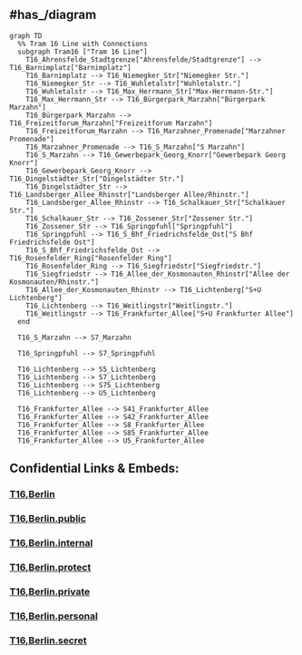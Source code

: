 
## #has_/diagram 


```mermaid
graph TD
  %% Tram 16 Line with Connections
  subgraph Tram16 ["Tram 16 Line"]
    T16_Ahrensfelde_Stadtgrenze["Ahrensfelde/Stadtgrenze"] --> T16_Barnimplatz["Barnimplatz"]
    T16_Barnimplatz --> T16_Niemegker_Str["Niemegker Str."]
    T16_Niemegker_Str --> T16_Wuhletalstr["Wuhletalstr."]
    T16_Wuhletalstr --> T16_Max_Herrmann_Str["Max-Herrmann-Str."]
    T16_Max_Herrmann_Str --> T16_Bürgerpark_Marzahn["Bürgerpark Marzahn"]
    T16_Bürgerpark_Marzahn --> T16_Freizeitforum_Marzahn["Freizeitforum Marzahn"]
    T16_Freizeitforum_Marzahn --> T16_Marzahner_Promenade["Marzahner Promenade"]
    T16_Marzahner_Promenade --> T16_S_Marzahn["S Marzahn"]
    T16_S_Marzahn --> T16_Gewerbepark_Georg_Knorr["Gewerbepark Georg Knorr"]
    T16_Gewerbepark_Georg_Knorr --> T16_Dingelstädter_Str["Dingelstädter Str."]
    T16_Dingelstädter_Str --> T16_Landsberger_Allee_Rhinstr["Landsberger Allee/Rhinstr."]
    T16_Landsberger_Allee_Rhinstr --> T16_Schalkauer_Str["Schalkauer Str."]
    T16_Schalkauer_Str --> T16_Zossener_Str["Zossener Str."]
    T16_Zossener_Str --> T16_Springpfuhl["Springpfuhl"]
    T16_Springpfuhl --> T16_S_Bhf_Friedrichsfelde_Ost["S Bhf Friedrichsfelde Ost"]
    T16_S_Bhf_Friedrichsfelde_Ost --> T16_Rosenfelder_Ring["Rosenfelder Ring"]
    T16_Rosenfelder_Ring --> T16_Siegfriedstr["Siegfriedstr."]
    T16_Siegfriedstr --> T16_Allee_der_Kosmonauten_Rhinstr["Allee der Kosmonauten/Rhinstr."]
    T16_Allee_der_Kosmonauten_Rhinstr --> T16_Lichtenberg["S+U Lichtenberg"]
    T16_Lichtenberg --> T16_Weitlingstr["Weitlingstr."]
    T16_Weitlingstr --> T16_Frankfurter_Allee["S+U Frankfurter Allee"]
  end

  T16_S_Marzahn --> S7_Marzahn

  T16_Springpfuhl --> S7_Springpfuhl

  T16_Lichtenberg --> S5_Lichtenberg
  T16_Lichtenberg --> S7_Lichtenberg
  T16_Lichtenberg --> S75_Lichtenberg
  T16_Lichtenberg --> U5_Lichtenberg

  T16_Frankfurter_Allee --> S41_Frankfurter_Allee
  T16_Frankfurter_Allee --> S42_Frankfurter_Allee
  T16_Frankfurter_Allee --> S8_Frankfurter_Allee
  T16_Frankfurter_Allee --> S85_Frankfurter_Allee
  T16_Frankfurter_Allee --> U5_Frankfurter_Allee

```


## Confidential Links & Embeds: 

### [T16,Berlin](/_Standards/Earth/Continent/Europe/Europe~Central/Germany/Germany~West/State~Berlin/cities~Berlin/cities~Berlin/Berlin-city/Tram,Berlin/T16,Berlin.md) 

### [T16,Berlin.public](/_public/Earth/Continent/Europe/Europe~Central/Germany/Germany~West/State~Berlin/cities~Berlin/cities~Berlin/Berlin-city/Tram,Berlin/T16,Berlin.public.md) 

### [T16,Berlin.internal](/_internal/Earth/Continent/Europe/Europe~Central/Germany/Germany~West/State~Berlin/cities~Berlin/cities~Berlin/Berlin-city/Tram,Berlin/T16,Berlin.internal.md) 

### [T16,Berlin.protect](/_protect/Earth/Continent/Europe/Europe~Central/Germany/Germany~West/State~Berlin/cities~Berlin/cities~Berlin/Berlin-city/Tram,Berlin/T16,Berlin.protect.md) 

### [T16,Berlin.private](/_private/Earth/Continent/Europe/Europe~Central/Germany/Germany~West/State~Berlin/cities~Berlin/cities~Berlin/Berlin-city/Tram,Berlin/T16,Berlin.private.md) 

### [T16,Berlin.personal](/_personal/Earth/Continent/Europe/Europe~Central/Germany/Germany~West/State~Berlin/cities~Berlin/cities~Berlin/Berlin-city/Tram,Berlin/T16,Berlin.personal.md) 

### [T16,Berlin.secret](/_secret/Earth/Continent/Europe/Europe~Central/Germany/Germany~West/State~Berlin/cities~Berlin/cities~Berlin/Berlin-city/Tram,Berlin/T16,Berlin.secret.md)

